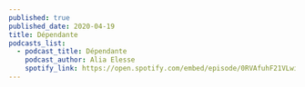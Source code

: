 ```yaml
---
published: true
published_date: 2020-04-19
title: Dépendante
podcasts_list:
  - podcast_title: Dépendante
    podcast_author: Alia Elesse
    spotify_link: https://open.spotify.com/embed/episode/0RVAfuhF21VLwihT2GB6aU
---
```

